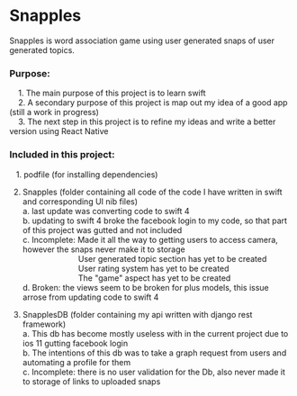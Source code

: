 ﻿# Snapples
Snapples is word association game using user generated snaps of user generated topics.

<h3>Purpose:</h3>
  &nbsp;&nbsp;&nbsp;&nbsp;1.  The main purpose of this project is to learn swift<br />
  &nbsp;&nbsp;&nbsp;&nbsp;2.  A secondary purpose of this project is map out my idea of a good app (still a work in progress)<br />
  &nbsp;&nbsp;&nbsp;&nbsp;3.  The next step in this project is to refine my ideas and write a better version using React Native<br />

<h3>Included in this project:</h3>
  &nbsp;&nbsp;&nbsp;1. podfile (for installing dependencies)
  
  2. Snapples (folder containing all code of the code I have written in swift and corresponding UI nib files)<br />
    a. last update was converting code to swift 4<br />
    b. updating to swift 4 broke the facebook login to my code,  so that part of this project was gutted and not included<br />
    c. Incomplete: Made it all the way to getting users to access camera,  however the snaps never make it to storage<br />
      &nbsp;&nbsp;&nbsp;&nbsp;&nbsp;&nbsp;&nbsp;&nbsp;&nbsp;&nbsp;&nbsp;&nbsp;&nbsp;&nbsp;&nbsp;&nbsp;&nbsp;&nbsp;&nbsp;&nbsp;&nbsp;&nbsp;&nbsp;&nbsp;  User generated topic section has yet to be created<br />
      &nbsp;&nbsp;&nbsp;&nbsp;&nbsp;&nbsp;&nbsp;&nbsp;&nbsp;&nbsp;&nbsp;&nbsp;&nbsp;&nbsp;&nbsp;&nbsp;&nbsp;&nbsp;&nbsp;&nbsp;&nbsp;&nbsp;&nbsp;&nbsp;  User rating system has yet to be created<br />
      &nbsp;&nbsp;&nbsp;&nbsp;&nbsp;&nbsp;&nbsp;&nbsp;&nbsp;&nbsp;&nbsp;&nbsp;&nbsp;&nbsp;&nbsp;&nbsp;&nbsp;&nbsp;&nbsp;&nbsp;&nbsp;&nbsp;&nbsp;&nbsp;  The "game" aspect has yet to be created<br />
    d. Broken: the views seem to be broken for plus models,  this issue arrose from updating code to swift 4<br />
    
  3. SnapplesDB (folder containing my api written with django rest framework)<br />
    a. This db has become mostly useless with in the current project due to ios 11 gutting facebook login<br />
    b. The intentions of this db was to take a graph request from users and automating a profile for them<br />
    c. Incomplete: there is no user validation for the Db, also never made it to storage of links to uploaded snaps<br />
    








